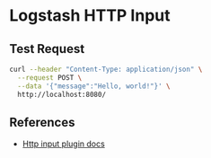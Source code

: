 # Logstash HTTP Input

## Test Request

```bash
curl --header "Content-Type: application/json" \
  --request POST \
  --data '{"message":"Hello, world!"}' \
  http://localhost:8080/
```


## References

- [Http input plugin docs](https://www.elastic.co/guide/en/logstash/current/plugins-inputs-http.html)